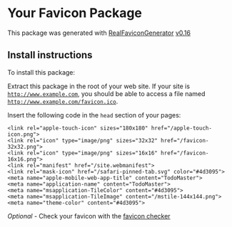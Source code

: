 # Your Favicon Package

This package was generated with [RealFaviconGenerator](https://realfavicongenerator.net/) [v0.16](https://realfavicongenerator.net/change_log#v0.16)

## Install instructions

To install this package:

Extract this package in the root of your web site. If your site is <code>http://www.example.com</code>, you should be able to access a file named <code>http://www.example.com/favicon.ico</code>.

Insert the following code in the `head` section of your pages:

    <link rel="apple-touch-icon" sizes="180x180" href="/apple-touch-icon.png">
    <link rel="icon" type="image/png" sizes="32x32" href="/favicon-32x32.png">
    <link rel="icon" type="image/png" sizes="16x16" href="/favicon-16x16.png">
    <link rel="manifest" href="/site.webmanifest">
    <link rel="mask-icon" href="/safari-pinned-tab.svg" color="#4d3095">
    <meta name="apple-mobile-web-app-title" content="TodoMaster">
    <meta name="application-name" content="TodoMaster">
    <meta name="msapplication-TileColor" content="#4d3095">
    <meta name="msapplication-TileImage" content="/mstile-144x144.png">
    <meta name="theme-color" content="#4d3095">

_Optional_ - Check your favicon with the [favicon checker](https://realfavicongenerator.net/favicon_checker)
